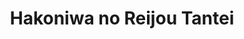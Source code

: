 --- 
title: "Hakoniwa no Reijou Tantei"
publishdate: "2019-10-3T16:48:46+02:00"
src: "https://365manga.net/manga/hakoniwa-no-reijou-tantei"
image: "https://data.365manga.net/images/thumbnails/1417-hakoniwa-no-reijou-tantei.jpg"
description: "From MangaHelpers: While looking for a ghost that helped him as a child, Satou Akira has run into a fair amount of spirits that he doesn't even see. One day, he goes to a supernatural detective agency for help, and he meets the adorable Yui and her devoted butler Kujou. Using her power, Yui ends up helping him with a number of the dangerous supernatural troubles he gets himself into.…"
---